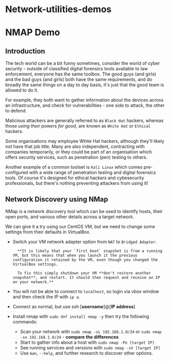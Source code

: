 # Network-utilities-demos

# NMAP Demo

## Introduction

The tech world can be a bit funny sometimes, consider the world of cyber security - outside of classified digital forensics tools available to law enforcement, everyone has the same toolbox. The good guys (and girls) and the bad guys (and girls) both have the same requirements, and do broadly the same things on a day to day basis, it's just that the good team is allowed to do it. 

For example, they both want to gather information about the devices across an infrastructure, and check for vulnerabilities - one side to attack, the other to defend.

Malicious attackers are generally referred to as `Black Hat` hackers, whereas those *using their powers for good*, are known as `White Hat` or `Ethical` hackers.

Some organisations may employee White Hat hackers, although they'll likely not have that job title. Many are also independent, contracting with companies temporarily, or they could be part of an organisation which offers security services, such as penetration (pen) testing to others.

Another example of a common toolset is `Kali Linux` which comes pre-configured with a wide range of penetration testing and digital forensics tools. Of course it's designed for ethical hackers and cybesecurity professionals, but there's nothing preventing attackers from using it!

## Network Discovery using NMap

NMap is a network discovery tool which can be used to identify hosts, their open ports, and various other details across a target network. 

We can give it a try using our CentOS VM, but we need to change some settings from their defaults in VirtualBox. 

- Switch your VM network adapter option from `NAT` to `Bridged Adapter`.

        **It is likely that your `first boot` snapshot is from a running VM, but this means that when you launch it the previous configuration it retained by the VM, even though you changed the VirtualBox settings.
        
        To fix this simply shutdown your VM **don't restore another snapshot**, and restart. It should then request and receive an IP on your network.**

- You will not be able to connect to `localhost`, so login via vbox window and then check the IP with `ip a`.
- Connect as normal, but use ssh [**username**]@[**IP address**]
- Install nmap with `sudo dnf install nmap -y` then try the following commands:
    - Scan your network with `sudo nmap -sL 192.168.1.0/24` or `sudo nmap -sn 192.168.1.0/24` - **compare the differences**
    - Start to gather info about a host with `sudo nmap -Pn [target IP]`
    - See running services and versions with `sudo nmap -sV [target IP]`
    - Use `man`, `--help`, and further research to discover other options.
